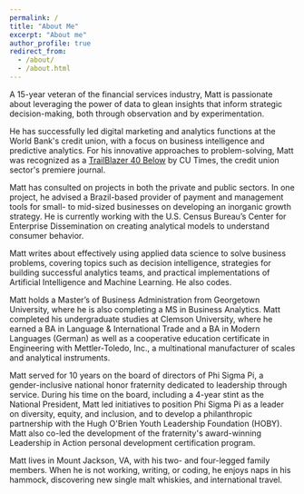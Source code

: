 ```yaml
---
permalink: /
title: "About Me"
excerpt: "About me"
author_profile: true
redirect_from: 
  - /about/
  - /about.html
---
```




A 15-year veteran of the financial services industry, Matt is passionate about leveraging the power of data to glean insights that inform strategic decision-making, both through observation and by experimentation. 

He has successfully led digital marketing and analytics functions at the World Bank's credit union, with a focus on business intelligence and predictive analytics. For his innovative approaches to problem-solving, Matt was recognized as a [TrailBlazer 40 Below](https://www.cutimes.com/2014/09/19/nicoletta-embraces-risk-for-solutions-that-resonate-t40b/) by CU Times, the credit union sector's premiere journal. 

Matt has consulted on projects in both the private and public sectors. In one project, he advised a Brazil-based provider of payment and management tools for small- to mid-sized businesses on developing an inorganic growth strategy. He is currently working with the U.S. Census Bureau’s Center for Enterprise Dissemination on creating analytical models to understand consumer behavior.

Matt writes about effectively using applied data science to solve business problems, covering topics such as decision intelligence, strategies for building successful analytics teams, and practical implementations of Artificial Intelligence and Machine Learning. He also codes.

Matt holds a Master’s of Business Administration from Georgetown University, where he is also completing a MS in Business Analytics. Matt completed his undergraduate studies at Clemson University, where he earned a BA in Language & International Trade and a BA in Modern Languages (German) as well as a cooperative education certificate in Engineering with Mettler-Toledo, Inc., a multinational manufacturer of scales and analytical instruments.

Matt served for 10 years on the board of directors of Phi Sigma Pi, a gender-inclusive national honor fraternity dedicated to leadership through service. During his time on the board, including a 4-year stint as the National President, Matt led initiatives to position Phi Sigma Pi as a leader on diversity, equity, and inclusion, and to develop a philanthropic partnership with the Hugh O'Brien Youth Leadership Foundation (HOBY). Matt also co-led the development of the fraternity's award-winning Leadership in Action personal development certification program.

Matt lives in Mount Jackson, VA, with his two- and four-legged family members. When he is not working, writing, or coding, he enjoys naps in his hammock, discovering new single malt whiskies, and international travel.

